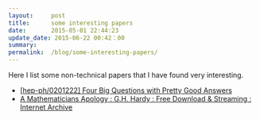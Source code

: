 ```yaml
---
layout:     post
title:      some interesting papers
date:       2015-05-01 22:44:23
update_date: 2015-06-22 00:42：00
summary:    
permalink:  /blog/some-interesting-papers/
---
```


Here I list some non-technical papers that I have found very interesting.

* [[hep-ph/0201222] Four Big Questions with Pretty Good Answers](http://arxiv.org/abs/hep-ph/0201222)
* [A Mathematicians Apology : G.H. Hardy : Free Download & Streaming : Internet Archive](https://archive.org/details/AMathematiciansApology)